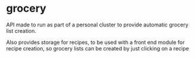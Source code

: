 # grocery

API made to run as part of a personal cluster to provide automatic grocery list creation.

Also provides storage for recipes, to be used with a front end module for recipe creation, so grocery lists can be created by just clicking on a recipe